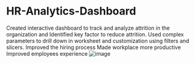 # HR-Analytics-Dashboard
Created interactive dashboard to track and analyze attrition in the organization and Identified key factor to reduce attrition.
Used complex parameters to drill down in worksheet and customization using filters and slicers.
Improved the hiring process
Made workplace more productive 
Improved employees experience
![image](https://user-images.githubusercontent.com/61268962/230310630-67d1ecf0-ce36-4102-9adf-4fd18f810c31.png)
